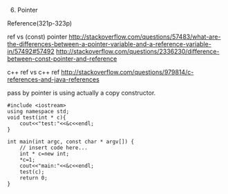 6. Pointer 

Reference(321p-323p)

ref vs (const) pointer
http://stackoverflow.com/questions/57483/what-are-the-differences-between-a-pointer-variable-and-a-reference-variable-in/57492#57492
http://stackoverflow.com/questions/2336230/difference-between-const-pointer-and-reference

c++ ref vs c++ ref
http://stackoverflow.com/questions/979814/c-references-and-java-references

pass by pointer is using actually a copy constructor.
```
#include <iostream>
using namespace std;
void test(int * c){
    cout<<"test:"<<&c<<endl;
}

int main(int argc, const char * argv[]) {
    // insert code here...
    int * c=new int;
    *c=1;
    cout<<"main:"<<&c<<endl;
    test(c);
    return 0;
}
```

